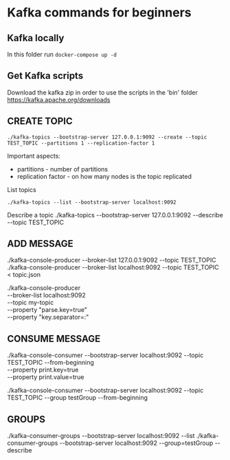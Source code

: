 # Kafka commands for beginners

## Kafka locally
In this folder run ``docker-compose up -d``

## Get Kafka scripts

Download the kafka zip in order to use the scripts in the 'bin' folder
https://kafka.apache.org/downloads

## CREATE TOPIC
```
./kafka-topics --bootstrap-server 127.0.0.1:9092 --create --topic TEST_TOPIC --partitions 1 --replication-factor 1
```
Important aspects:
- partitions - number of partitions
- replication factor - on how many nodes is the topic replicated

List topics
```
./kafka-topics --list --bootstrap-server localhost:9092
```

Describe a topic
./kafka-topics --bootstrap-server 127.0.0.1:9092 --describe --topic TEST_TOPIC

## ADD MESSAGE
./kafka-console-producer --broker-list 127.0.0.1:9092 --topic TEST_TOPIC
./kafka-console-producer --broker-list localhost:9092 --topic TEST_TOPIC < topic.json

./kafka-console-producer \
--broker-list localhost:9092 \
  --topic my-topic \
  --property "parse.key=true" \
  --property "key.separator=:"

## CONSUME MESSAGE
./kafka-console-consumer --bootstrap-server localhost:9092 --topic TEST_TOPIC --from-beginning \
--property print.key=true   \
 --property print.value=true

./kafka-console-consumer --bootstrap-server localhost:9092 --topic TEST_TOPIC --group testGroup --from-beginning

## GROUPS
./kafka-consumer-groups --bootstrap-server localhost:9092 --list
./kafka-consumer-groups --bootstrap-server localhost:9092 --group=testGroup --describe
